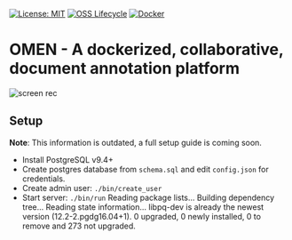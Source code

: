 [![License: MIT](https://img.shields.io/badge/License-MIT-yellow.svg)](https://opensource.org/licenses/MIT)
[![OSS Lifecycle](https://img.shields.io/osslifecycle/Netflix/osstracker.svg)]()
[![Docker](https://github.com/FrankGrimm/omen/workflows/Docker/badge.svg)](https://github.com/FrankGrimm/omen/packages)

# OMEN - A dockerized, collaborative, document annotation platform

![screen rec](https://frankgrimm.github.io/omen/img/screen_rec.gif)

## Setup

**Note**: This information is outdated, a full setup guide is coming soon.

- Install PostgreSQL v9.4+
- Create postgres database from `schema.sql` and edit `config.json` for credentials.
- Create admin user: `./bin/create_user`
- Start server: `./bin/run`
Reading package lists...
Building dependency tree...
Reading state information...
libpq-dev is already the newest version (12.2-2.pgdg16.04+1).
0 upgraded, 0 newly installed, 0 to remove and 273 not upgraded.
